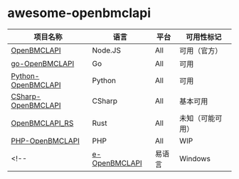 # awesome-openbmclapi

| 项目名称 | 语言 | 平台 | 可用性标记 |
|---|---|---|---|
| [OpenBMCLAPI](https://github.com/bangbang93/openbmclapi) | Node.JS | All | 可用（官方） |
| [go-OpenBMCLAPI](https://github.com/LiterMC/go-openbmclapi) | Go | All | 可用 |
| [Python-OpenBMCLAPI](https://github.com/TTB-Network/python-openbmclapi) | Python | All | 可用 |
| [CSharp-OpenBMCLAPI](https://github.com/SALTWOOD/CSharp-OpenBMCLAPI) | CSharp | All | 基本可用 |
| [OpenBMCLAPI_RS](https://github.com/HWServer/openbmclapi_rs) | Rust | All | 未知（可能可用） |
| [PHP-OpenBMCLAPI](https://github.com/Mxmilu666/php-openbmclapi) | PHP | All | WIP |
<!-- | [e-OpenBMCLAPI](https://github.com/kndxhz/e-openbmclapi) | 易语言 | Windows | WIP |  (Uncomment it when it has actual code)-->

